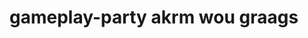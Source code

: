 # gameplay-party akrm wou graags

<!-- <?php
$config['base_url']= "/Applications/XAMPP/xamppfiles/htdocs/gameplay-party/";

?> -->